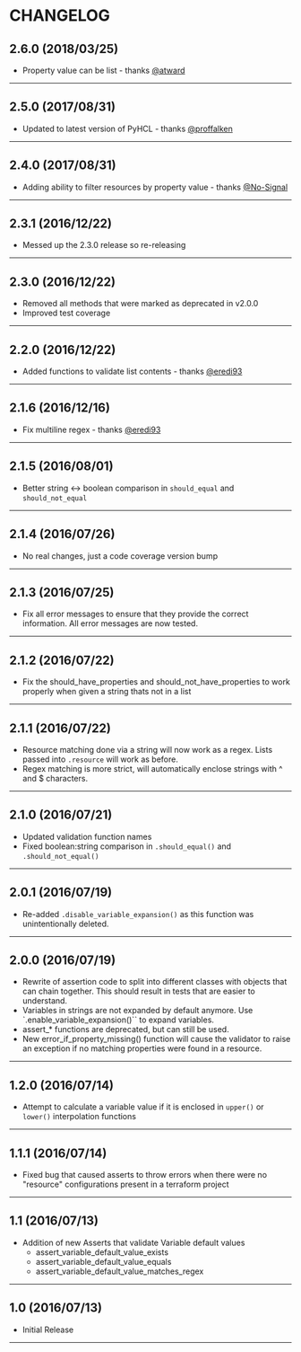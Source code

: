 CHANGELOG
=========

## 2.6.0 (2018/03/25)

- Property value can be list - thanks [@atward](https://github.com/atward)

--------------------

## 2.5.0 (2017/08/31)

- Updated to latest version of PyHCL - thanks [@proffalken](https://github.com/proffalken)

--------------------


## 2.4.0 (2017/08/31)

- Adding ability to filter resources by property value - thanks [@No-Signal](https://github.com/No-Signal)

--------------------

## 2.3.1 (2016/12/22)

- Messed up the 2.3.0 release so re-releasing

--------------------


## 2.3.0 (2016/12/22)

- Removed all methods that were marked as deprecated in v2.0.0
- Improved test coverage

--------------------

## 2.2.0 (2016/12/22)

- Added functions to validate list contents - thanks [@eredi93](https://github.com/eredi93)

--------------------

## 2.1.6 (2016/12/16)

- Fix multiline regex - thanks [@eredi93](https://github.com/eredi93)

--------------------

## 2.1.5 (2016/08/01)

- Better string <-> boolean comparison in `should_equal` and `should_not_equal`

--------------------

## 2.1.4 (2016/07/26)

- No real changes, just a code coverage version bump

--------------------

## 2.1.3 (2016/07/25)

- Fix all error messages to ensure that they provide the correct information. All error messages are now tested.

--------------------

## 2.1.2 (2016/07/22)

- Fix the should_have_properties and should_not_have_properties to work properly when given a string thats not in a list

--------------------

## 2.1.1 (2016/07/22)

- Resource matching done via a string will now work as a regex. Lists passed into `.resource` will work as before.
- Regex matching is more strict, will automatically enclose strings with ^ and $ characters.

--------------------

## 2.1.0 (2016/07/21)

- Updated validation function names
- Fixed boolean:string comparison in `.should_equal()` and `.should_not_equal()`

--------------------

## 2.0.1 (2016/07/19)
- Re-added `.disable_variable_expansion()` as this function was unintentionally deleted.

--------------------

## 2.0.0 (2016/07/19)
- Rewrite of assertion code to split into different classes with objects that can chain together. This should result in tests that are easier to understand.
- Variables in strings are not expanded by default anymore. Use `.enable_variable_expansion()`` to expand variables.
- assert_* functions are deprecated, but can still be used.
- New error_if_property_missing() function will cause the validator to raise an exception if no matching properties were found in a resource.

--------------------

## 1.2.0 (2016/07/14)
- Attempt to calculate a variable value if it is enclosed in `upper()` or `lower()` interpolation functions

--------------------

## 1.1.1 (2016/07/14)
- Fixed bug that caused asserts to throw errors when there were no "resource" configurations present in a terraform project

--------------------

## 1.1 (2016/07/13)
- Addition of new Asserts that validate Variable default values
  - assert_variable_default_value_exists
  - assert_variable_default_value_equals
  - assert_variable_default_value_matches_regex

--------------------

## 1.0 (2016/07/13)
- Initial Release

--------------------
